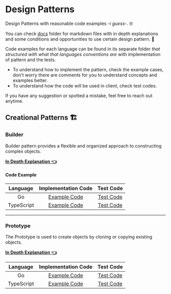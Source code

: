 # Design Patterns

Design Patterns with reasonable code examples -_i guess_-. 🤓

You can check [docs](docs) folder for markdown files with in depth explanations and some conditions and opportunities to
use certain design pattern. 📕

Code examples for each language can be found in its separate folder _that structured with what that languages
conventions are_ with implementation of pattern and the tests.

- To understand how to implement the pattern, check the example cases, don't worry there are comments for you to
  understand concepts and examples better.
- To understand how the code will be used in client, check test codes.

If you have any suggestion or spotted a mistake, feel free to reach out anytime.

## Creational Patterns 🏗

### Builder

Builder pattern provides a flexible and organized approach to constructing complex objects.

[**In Depth Explanation 👈**](docs/Builder.md)

#### Code Example

|  Language  |                Implementation Code                |                      Test Code                      |
|:----------:|:-------------------------------------------------:|:---------------------------------------------------:|
|     Go     |       [Example Code](go/builder/builder.go)       |       [Test Code](go/builder/builder_test.go)       |
| TypeScript | [Example Code](typescript/src/builder/builder.ts) | [Test Code](typescript/src/builder/builder.test.ts) |

---

### Prototype

The Prototype is used to create objects by cloning or copying existing objects.

[**In Depth Explanation 👈**](docs/Prototype.md)

|  Language  |                  Implementation Code                  |                        Test Code                        |
|:----------:|:-----------------------------------------------------:|:-------------------------------------------------------:|
|     Go     |       [Example Code](go/prototype/prototype.go)       |       [Test Code](go/prototype/prototype_test.go)       |
| TypeScript | [Example Code](typescript/src/prototype/prototype.ts) | [Test Code](typescript/src/prototype/prototype.test.ts) |
